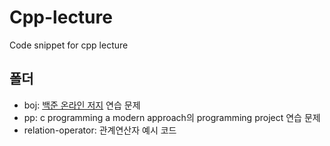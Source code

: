 # Cpp-lecture

Code snippet for cpp lecture

## 폴더

* boj: [백준 온라인 저지](https://www.acmicpc.net/) 연습 문제
* pp: c programming a modern approach의 programming project 연습 문제
* relation-operator: 관계연산자 예시 코드
